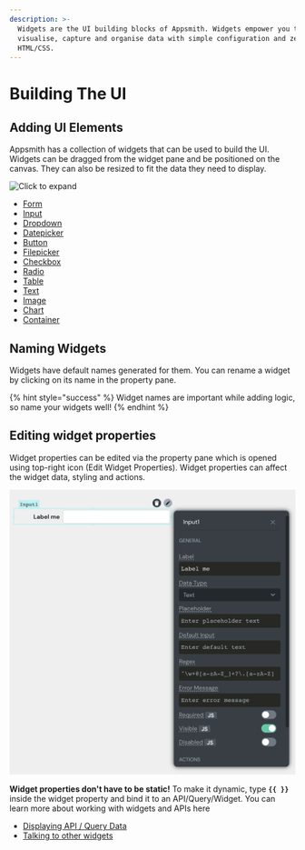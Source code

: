 ```yaml
---
description: >-
  Widgets are the UI building blocks of Appsmith. Widgets empower you to
  visualise, capture and organise data with simple configuration and zero
  HTML/CSS.
---
```


# Building The UI

## Adding UI Elements

Appsmith has a collection of widgets that can be used to build the UI. Widgets can be dragged from the widget pane and be positioned on the canvas. They can also be resized to fit the data they need to display.

![Click to expand](../../.gitbook/assets/drag-and-drop.gif)

* [Form](../../widget-reference/form.md)
* [Input](../../widget-reference/input.md)
* [Dropdown](../../widget-reference/dropdown.md)
* [Datepicker](../../widget-reference/datepicker.md)
* [Button](../../widget-reference/button/)
* [Filepicker](../../widget-reference/filepicker.md)
* [Checkbox](../../widget-reference/checkbox.md)
* [Radio](../../widget-reference/radio.md)
* [Table](../../widget-reference/table.md)
* [Text](../../widget-reference/text.md)
* [Image](../../widget-reference/image.md)
* [Chart](../../widget-reference/chart.md)
* [Container](../../widget-reference/container.md)

## Naming Widgets

Widgets have default names generated for them. You can rename a widget by clicking on its name in the property pane.

{% hint style="success" %}
Widget names are important while adding logic, so name your widgets well!
{% endhint %}

## Editing widget properties

Widget properties can be edited via the property pane which is opened using top-right icon \(Edit Widget Properties\). Widget properties can affect the widget data, styling and actions.

![](../../.gitbook/assets/input-property-pane.png)

**Widget properties don't have to be static!** To make it dynamic, type **`{{ }}`** inside the widget property and bind it to an API/Query/Widget. You can learn more about working with widgets and APIs here

* [Displaying API / Query Data](displaying-api-data.md)
* [Talking to other widgets](talking-to-other-widgets.md)

